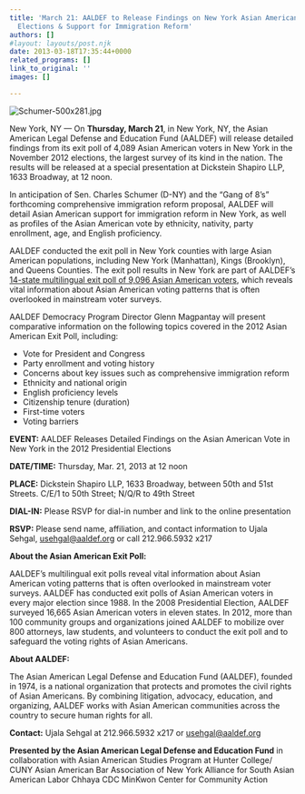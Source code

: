 ```yaml
---
title: 'March 21: AALDEF to Release Findings on New York Asian American Vote in 2012
  Elections & Support for Immigration Reform'
authors: []
#layout: layouts/post.njk
date: 2013-03-18T17:35:44+0000
related_programs: []
link_to_original: ''
images: []

---
```

![Schumer-500x281.jpg](/uploads/Schumer-500x281-thumb-240x134-785.jpg)

New York, NY — On **Thursday, March 21**, in New York, NY, the Asian American Legal Defense and Education Fund (AALDEF) will release detailed findings from its exit poll of 4,089 Asian American voters in New York in the November 2012 elections, the largest survey of its kind in the nation. The results will be released at a special presentation at Dickstein Shapiro LLP, 1633 Broadway, at 12 noon.

In anticipation of Sen. Charles Schumer (D-NY) and the “Gang of 8’s” forthcoming comprehensive immigration reform proposal, AALDEF will detail Asian American support for immigration reform in New York, as well as profiles of the Asian American vote by ethnicity, nativity, party enrollment, age, and English proficiency.

AALDEF conducted the exit poll in New York counties with large Asian American populations, including New York (Manhattan), Kings (Brooklyn), and Queens Counties. The exit poll results in New York are part of AALDEF’s [14-state multilingual exit poll of 9,096 Asian American voters](/press-release/aaldef-election-monitoring-sandy-14-state-exit-poll-2012/), which reveals vital information about Asian American voting patterns that is often overlooked in mainstream voter surveys.

AALDEF Democracy Program Director Glenn Magpantay will present comparative information on the following topics covered in the 2012 Asian American Exit Poll, including:

* Vote for President and Congress
* Party enrollment and voting history
* Concerns about key issues such as comprehensive immigration reform
* Ethnicity and national origin
* English proficiency levels
* Citizenship tenure (duration)
* First-time voters
* Voting barriers

**EVENT:** AALDEF Releases Detailed Findings on the Asian American Vote in New York in the 2012 Presidential Elections

**DATE/TIME:** Thursday, Mar. 21, 2013 at 12 noon

**PLACE:**  Dickstein Shapiro LLP, 1633 Broadway, between 50th and 51st Streets. C/E/1 to 50th Street; N/Q/R to 49th Street

**DIAL-IN:**  Please RSVP for dial-in number and link to the online presentation

**RSVP:**  Please send name, affiliation, and contact information to Ujala Sehgal, usehgal@aaldef.org or call 212.966.5932 x217

**About the Asian American Exit Poll:**

AALDEF’s multilingual exit polls reveal vital information about Asian American voting patterns that is often overlooked in mainstream voter surveys. AALDEF has conducted exit polls of Asian American voters in every major election since 1988. In the 2008 Presidential Election, AALDEF surveyed 16,665 Asian American voters in eleven states. In 2012, more than 100 community groups and organizations joined AALDEF to mobilize over 800 attorneys, law students, and volunteers to conduct the exit poll and to safeguard the voting rights of Asian Americans.

**About AALDEF:**

The Asian American Legal Defense and Education Fund (AALDEF), founded in 1974, is a national organization that protects and promotes the civil rights of Asian Americans. By combining litigation, advocacy, education, and organizing, AALDEF works with Asian American communities across the country to secure human rights for all.

**Contact:**  Ujala Sehgal at 212.966.5932 x217 or usehgal@aaldef.org

**Presented by the Asian American Legal Defense and Education Fund** in collaboration with Asian American Studies Program at Hunter College/ CUNY Asian American Bar Association of New York Alliance for South Asian American Labor Chhaya CDC MinKwon Center for Community Action